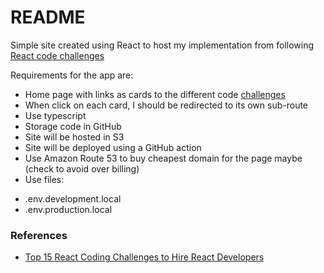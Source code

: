 # README

Simple site created using React to host my implementation from following [React code challenges](https://blog.imocha.io/react-coding-challenges)

Requirements for the app are:

- Home page with links as cards to the different code [challenges](https://blog.imocha.io/react-coding-challenges)
- When click on each card, I should be redirected to its own sub-route
- Use typescript
- Storage code in GitHub
- Site will be hosted in S3
- Site will be deployed using a GitHub action
- Use Amazon Route 53 to buy cheapest domain for the page maybe (check to avoid over billing)
- Use files:

* .env.development.local
* .env.production.local

### References

- [Top 15 React Coding Challenges to Hire React Developers](https://blog.imocha.io/react-coding-challenges)

